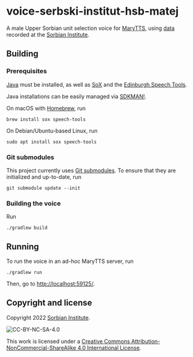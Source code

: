 voice-serbski-institut-hsb-matej
================================

A male Upper Sorbian unit selection voice for [MaryTTS](http://mary.dfki.de/), using [data](https://github.com/marytts/serbski-institut-hsb-data) recorded at the [Sorbian Institute](https://www.serbski-institut.de/).

Building
--------

### Prerequisites

[Java](https://openjdk.org/) must be installed, as well as [SoX](https://sox.sourceforge.net/) and the [Edinburgh Speech Tools](https://www.cstr.ed.ac.uk/projects/speech_tools/).

Java installations can be easily managed via [SDKMAN!](https://sdkman.io/).

On macOS with [Homebrew](https://brew.sh/), run

    brew install sox speech-tools

On Debian/Ubuntu-based Linux, run

    sudo apt install sox speech-tools

### Git submodules

This project currently uses [Git submodules](https://git-scm.com/book/en/v2/Git-Tools-Submodules).
To ensure that they are initialized and up-to-date, run

    git submodule update --init

### Building the voice

Run

    ./gradlew build

Running
-------

To run the voice in an ad-hoc MaryTTS server, run

    ./gradlew run

Then, go to <http://localhost:59125/>.

Copyright and license
---------------------

Copyright 2022 [Sorbian Institute](https://www.serbski-institut.de/).

![CC-BY-NC-SA-4.0](https://mirrors.creativecommons.org/presskit/buttons/88x31/svg/by-nc-sa.svg)

This work is licensed under a [Creative Commons Attribution-NonCommercial-ShareAlike 4.0 International License](https://creativecommons.org/licenses/by-nc-sa/4.0/).
